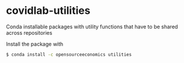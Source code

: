 # covidlab-utilities

Conda installable packages with utility functions that have to be shared across repositories

Install the package with

```bash
$ conda install -c opensourceeconomics utilities

```
